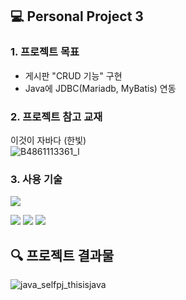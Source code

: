 ## 💻 Personal Project 3
### 1. 프로젝트 목표
* 게시판 "CRUD 기능" 구현
* Java에 JDBC(Mariadb, MyBatis) 연동

### 2. 프로젝트 참고 교재
이것이 자바다 (한빛)
</br>
![B4861113361_l](https://github.com/seokeunpark/Personal_Project3-ThisIsJava-/assets/145525099/eb4f0abd-10ec-4eac-9d1c-79e3bb81e582)

### 3. 사용 기술
<img src="https://img.shields.io/badge/IntelliJ IDEA-2F8CBB?style=flat-square&logo=IntelliJ IDEA&logoColor=white"></a>

<img src="https://img.shields.io/badge/Java-007396?style=flat-square&logo=Java&logoColor=white"></a>
<img src="https://img.shields.io/badge/MariaDB-1F305F?style=flat-square&logo=MariaDB&logoColor=white"></a>
<img src="https://img.shields.io/badge/Mybatis-FFFC00?style=flat-square&logo=Mybatis&logoColor=white"/></a>

## 🔍 프로젝트 결과물
![java_selfpj_thisisjava](https://github.com/Kang-YunSik/java_selfpj_thisisjava/assets/145963623/65f6a13a-a51b-4bea-b37f-329b93c2f529) 
